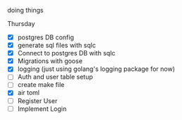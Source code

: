doing things

Thursday
- [x] postgres DB config
- [x] generate sql files with sqlc
- [x] Connect to postgres DB with sqlc
- [x] Migrations with goose
- [x] logging (just using golang's logging package for now)
- [ ] Auth and user table setup
- [ ] create make file
- [x] air toml
- [ ] Register User
- [ ] Implement Login
